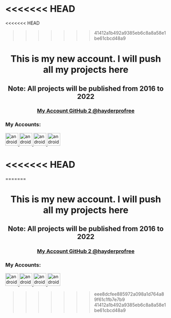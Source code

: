 <<<<<<< HEAD
=======
<<<<<<< HEAD
>>>>>>> 41412a1b492a9385eb6c8a8a58e1be61cbcd48a9
<h1 align="center">This is my new account. I will push all my projects here</h1>

<h2 align="center">Note: All projects will be published from 2016 to 2022
 </h2>
 
 <h3 align="center">
 <a align="center" href="https://github.com/hayderprofree" target="_blank" rel="noreferrer">  My Account GitHub 2 @hayderprofree  </a>

 </h3>

<h3 >My Accounts:</h3>
<p align="left"> 
 
  <a href="https://hayderzaeem.com" target="_blank" rel="noreferrer"> 
  <img src="https://user-images.githubusercontent.com/89451982/193417592-b5c33e7d-3714-4567-9337-0e6b9f8dc5bf.png" alt="android" width="40" height="40"/> 
 </a> 
 
 <a href="https://t.me/hayderzaeem" target="_blank" rel="noreferrer"> 
  <img src="https://user-images.githubusercontent.com/89451982/193417437-c766c05f-f6f4-4242-9e84-550e5ad168b6.png" alt="android" width="40" height="40"/> 
 </a> 
 
  <a href="https://www.linkedin.com/in/hayder-zaeem-065370242/" target="_blank" rel="noreferrer"> 
  <img src="https://user-images.githubusercontent.com/89451982/193417503-0439e00b-937a-43b5-8a47-ea5d91edbff5.png" alt="android" width="40" height="40"/> 
 </a> 
 
  <a href="https://twitter.com/hayderzaeem" target="_blank" rel="noreferrer"> 
  <img src="https://user-images.githubusercontent.com/89451982/193417494-eb8d64c7-391c-463e-a1b1-b8d6fc44cc5e.png" alt="android" width="40" height="40"/> 
 </a> 
 </p>



<<<<<<< HEAD
=======
=======
<h1 align="center">This is my new account. I will push all my projects here</h1>

<h2 align="center">Note: All projects will be published from 2016 to 2022
 </h2>
 
 <h3 align="center">
 <a align="center" href="https://github.com/hayderprofree" target="_blank" rel="noreferrer">  My Account GitHub 2 @hayderprofree  </a>

 </h3>

<h3 >My Accounts:</h3>
<p align="left"> 
 
  <a href="https://hayderzaeem.com" target="_blank" rel="noreferrer"> 
  <img src="https://user-images.githubusercontent.com/89451982/193417592-b5c33e7d-3714-4567-9337-0e6b9f8dc5bf.png" alt="android" width="40" height="40"/> 
 </a> 
 
 <a href="https://t.me/hayderzaeem" target="_blank" rel="noreferrer"> 
  <img src="https://user-images.githubusercontent.com/89451982/193417437-c766c05f-f6f4-4242-9e84-550e5ad168b6.png" alt="android" width="40" height="40"/> 
 </a> 
 
  <a href="https://www.linkedin.com/in/hayder-zaeem-065370242/" target="_blank" rel="noreferrer"> 
  <img src="https://user-images.githubusercontent.com/89451982/193417503-0439e00b-937a-43b5-8a47-ea5d91edbff5.png" alt="android" width="40" height="40"/> 
 </a> 
 
  <a href="https://twitter.com/hayderzaeem" target="_blank" rel="noreferrer"> 
  <img src="https://user-images.githubusercontent.com/89451982/193417494-eb8d64c7-391c-463e-a1b1-b8d6fc44cc5e.png" alt="android" width="40" height="40"/> 
 </a> 
 </p>



>>>>>>> eee8dcfee885972a098a1d764a89f61c1fb7e7b9
>>>>>>> 41412a1b492a9385eb6c8a8a58e1be61cbcd48a9
